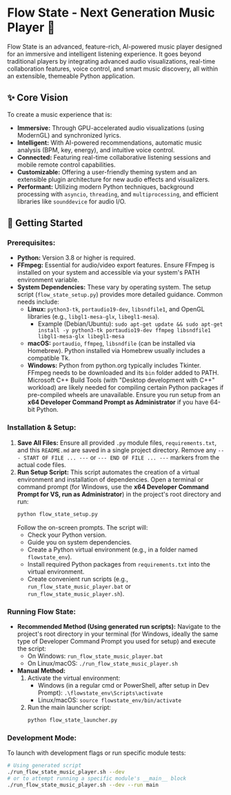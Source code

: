 

# Flow State - Next Generation Music Player 🎵

Flow State is an advanced, feature-rich, AI-powered music player designed for an immersive and intelligent listening experience. It goes beyond traditional players by integrating advanced audio visualizations, real-time collaboration features, voice control, and smart music discovery, all within an extensible, themeable Python application.

## ✨ Core Vision

To create a music experience that is:
- **Immersive:** Through GPU-accelerated audio visualizations (using ModernGL) and synchronized lyrics.
- **Intelligent:** With AI-powered recommendations, automatic music analysis (BPM, key, energy), and intuitive voice control.
- **Connected:** Featuring real-time collaborative listening sessions and mobile remote control capabilities.
- **Customizable:** Offering a user-friendly theming system and an extensible plugin architecture for new audio effects and visualizers.
- **Performant:** Utilizing modern Python techniques, background processing with `asyncio`, `threading`, and `multiprocessing`, and efficient libraries like `sounddevice` for audio I/O.

## 🚀 Getting Started

### Prerequisites:
*   **Python:** Version 3.8 or higher is required.
*   **FFmpeg:** Essential for audio/video export features. Ensure FFmpeg is installed on your system and accessible via your system's PATH environment variable.
*   **System Dependencies:** These vary by operating system. The setup script (`flow_state_setup.py`) provides more detailed guidance. Common needs include:
    *   **Linux:** `python3-tk`, `portaudio19-dev`, `libsndfile1`, and OpenGL libraries (e.g., `libgl1-mesa-glx`, `libegl1-mesa`).
        *   Example (Debian/Ubuntu): `sudo apt-get update && sudo apt-get install -y python3-tk portaudio19-dev ffmpeg libsndfile1 libgl1-mesa-glx libegl1-mesa`
    *   **macOS:** `portaudio`, `ffmpeg`, `libsndfile` (can be installed via Homebrew). Python installed via Homebrew usually includes a compatible Tk.
    *   **Windows:** Python from python.org typically includes Tkinter. FFmpeg needs to be downloaded and its `bin` folder added to PATH. Microsoft C++ Build Tools (with "Desktop development with C++" workload) are likely needed for compiling certain Python packages if pre-compiled wheels are unavailable. Ensure you run setup from an **x64 Developer Command Prompt as Administrator** if you have 64-bit Python.

### Installation & Setup:
1.  **Save All Files:** Ensure all provided `.py` module files, `requirements.txt`, and this `README.md` are saved in a single project directory. Remove any `--- START OF FILE ... ---` or `--- END OF FILE ... ---` markers from the actual code files.
2.  **Run Setup Script:** This script automates the creation of a virtual environment and installation of dependencies. Open a terminal or command prompt (for Windows, use the **x64 Developer Command Prompt for VS, run as Administrator**) in the project's root directory and run:
    ```bash
    python flow_state_setup.py
    ```
    Follow the on-screen prompts. The script will:
    *   Check your Python version.
    *   Guide you on system dependencies.
    *   Create a Python virtual environment (e.g., in a folder named `flowstate_env`).
    *   Install required Python packages from `requirements.txt` into the virtual environment.
    *   Create convenient run scripts (e.g., `run_flow_state_music_player.bat` or `run_flow_state_music_player.sh`).

### Running Flow State:
*   **Recommended Method (Using generated run scripts):**
    Navigate to the project's root directory in your terminal (for Windows, ideally the same type of Developer Command Prompt you used for setup) and execute the script:
    *   On Windows: `run_flow_state_music_player.bat`
    *   On Linux/macOS: `./run_flow_state_music_player.sh`
*   **Manual Method:**
    1.  Activate the virtual environment:
        *   Windows (in a regular cmd or PowerShell, after setup in Dev Prompt): `.\flowstate_env\Scripts\activate`
        *   Linux/macOS: `source flowstate_env/bin/activate`
    2.  Run the main launcher script:
        ```bash
        python flow_state_launcher.py
        ```

### Development Mode:
To launch with development flags or run specific module tests:
```bash
# Using generated script
./run_flow_state_music_player.sh --dev
# or to attempt running a specific module's __main__ block
./run_flow_state_music_player.sh --dev --run main

```

